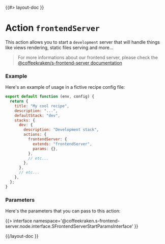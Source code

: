 <!--
/**
 * @name            frontendServer
 * @namespace       doc.recipes.actions
 * @type            Markdown
 * @platform        md
 * @status          stable
 * @menu            Documentation / Recipes / Actions          /doc/recipes/actions/frontendServer
 *
 * @since           2.0.0
 * @author    Olivier Bossel <olivier.bossel@gmail.com> (https://coffeekraken.io)
 */
-->

{{#> layout-doc }}

# Action `frontendServer`

This action allows you to start a `development` server that will handle things like views rendering, static files serving and more...

> For more informations about our frontend server, please check the [@coffeekraken/s-frontend-server documentation](/@coffeekraken/s-frontend-server/doc/readme)

### Example

Here's an example of usage in a fictive recipe config file:

```js
export default function (env, config) {
  return {
    title: "My cool recipe",
    description: "...",
    defaultStack: "dev",
    stacks: {
      dev: {
        description: "Development stack",
        actions: {
          frontendServer: {
            extends: "frontendServer",
            params: {},
          },
          // etc...
        },
      },
      // etc...
    },
  };
}
```

### Parameters

Here's the parameters that you can pass to this action:

{{> interface namespace='@coffeekraken.s-frontend-server.node.interface.SFrontendServerStartParamsInterface' }}

{{/layout-doc }}
